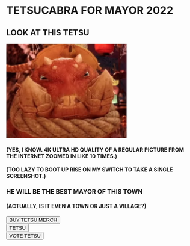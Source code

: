 # TETSUCABRA FOR MAYOR 2022
## LOOK AT THIS TETSU
![tetsu](https://github.com/BorisPlaceholder/images/blob/main/mastertetsu2.png?raw=true)
#### (YES, I KNOW. 4K ULTRA HD QUALITY OF A REGULAR PICTURE FROM THE INTERNET ZOOMED IN LIKE 10 TIMES.)
#### (TOO LAZY TO BOOT UP RISE ON MY SWITCH TO TAKE A SINGLE SCREENSHOT.)
### HE WILL BE THE BEST MAYOR OF THIS TOWN
#### (ACTUALLY, IS IT EVEN A TOWN OR JUST A VILLAGE?)
<form action="https://borisplaceholder.github.io/merchshopbutnotreally/">
  <input type="submit" value="BUY TETSU MERCH" />
</form>
<form action="https://borisplaceholder.github.io/moretetsu/">
  <input type="submit" value="TETSU" />
</form>
<form action="https://borisplaceholder.github.io/thanksforthevote/">
  <input type="submit" value="VOTE TETSU" />
</form>








  

